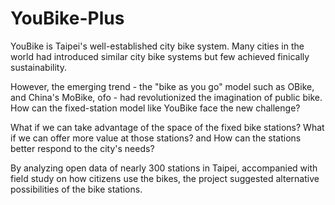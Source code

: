 # YouBike-Plus
YouBike is Taipei's well-established city bike system. Many cities in the world had introduced similar city bike systems but few achieved finically sustainability.

However, the emerging trend - the "bike as you go" model such as OBike, and China's MoBike, ofo - had revolutionized the imagination of public bike. How can the fixed-station model like YouBike face the new challenge?

What if we can take advantage of the space of the fixed bike stations? What if we can offer more value at those stations? and How can the stations better respond to the city's needs?

By analyzing open data of nearly 300 stations in Taipei, accompanied with field study on how citizens use the bikes, the project suggested alternative possibilities of the bike stations.
